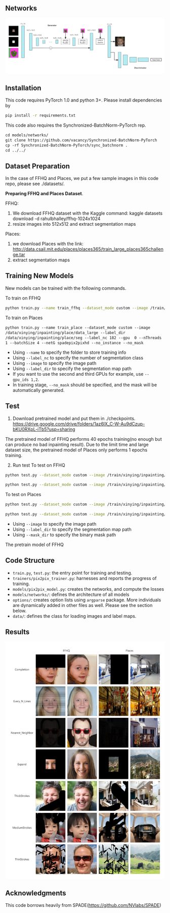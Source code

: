 ## Networks
![image](others/network.png)

## Installation
This code requires PyTorch 1.0 and python 3+. Please install dependencies by
```bash
pip install -r requirements.txt
```

This code also requires the Synchronized-BatchNorm-PyTorch rep.
```
cd models/networks/
git clone https://github.com/vacancy/Synchronized-BatchNorm-PyTorch
cp -rf Synchronized-BatchNorm-PyTorch/sync_batchnorm .
cd ../../
```

## Dataset Preparation
In the case of FFHQ and Places, we put a few sample images in this code repo, please see ./datasets/.

**Preparing FFHQ and Places Dataset**. 

FFHQ:
1. We download FFHQ dataset with the Kaggle command: kaggle datasets download -d rahulbhalley/ffhq-1024x1024
2. resize images into 512x512 and extract segmentation maps

Places:
1. we download Places with the link: http://data.csail.mit.edu/places/places365/train_large_places365challenge.tar
2. extract segmentation maps

## Training New Models

New models can be trained with the following commands.

To train on FFHQ
```bash
python train.py --name train_ffhq --dataset_mode custom --image /train/xinying/inpainting/FFHQ/image --label_dir /train/xinying/inpainting/FFHQ/seg --label_nc 19 --gpu 1 --nThreads 1 --batchSize 4 --netG spadepix2pixhd --no_instance --no_mask --no_flip 
``` 

To train on Places
``` 
python train.py --name train_place --dataset_mode custom --image /data/xinying/inpainting/place/data_large --label_dir /data/xinying/inpainting/place/seg --label_nc 182 --gpu  0 --nThreads 1 --batchSize 4 --netG spadepix2pixhd --no_instance --no_mask 
``` 

- Using `--name` to specify the folder to store training info
- Using `--label_nc` to specify the number of segmentation class
- Using `--image` to specify the image path
- Using `--label_dir` to specify the segmentation map path
- If you want to use the second and third GPUs for example, use `--gpu_ids 1,2`.
- In training stage, `--no_mask` should be specified, and the mask will be automatically generated.

## Test
1. Download pretrained model and put them in ./checkpoints.
https://drive.google.com/drive/folders/1az6lX_C-W-Au9dCzup-bKU0RXpL-iTb5?usp=sharing
 
The pretrained model of FFHQ performs 40 epochs training(no enough but can produce no bad inpainting result).
Due to the limit time and large dataset size, the pretrained model of Places only performs 1 epochs training.

2. Run test
To test on FFHQ
```bash
python test.py --dataset_mode custom --image /train/xinying/inpainting/test/FFHQ/test/ --label_dir /train/xinying/inpainting/test/FFHQ/test_seg --mask_dir /train/xinying/inpainting/test/FFHQ/test_mask --label_nc 19 --gpu 0 --batchSize 1 --netG spadepix2pixhd --no_instance --checkpoints_dir checkpoints --name train_ffhq
```
```bash
python test.py --dataset_mode custom --image /train/xinying/inpainting/val/FFHQ/val/ --label_dir /train/xinying/inpainting/val/FFHQ/val_seg --mask_dir /train/xinying/inpainting/val/FFHQ/val_mask --label_nc 19 --gpu 0 --batchSize 1 --netG spadepix2pixhd --no_instance --checkpoints_dir checkpoints --name train4
```

To test on Places
```bash
python test.py --dataset_mode custom --image /train/xinying/inpainting/test/Places/test/ --label_dir /train/xinying/inpainting/test/Places/test_seg --mask_dir /train/xinying/inpainting/test/Places/test_mask --label_nc 182 --gpu 0 --batchSize 1 --netG spadepix2pixhd --no_instance --checkpoints_dir checkpoints --name train_place
```
```bash
python test.py --dataset_mode custom --image /train/xinying/inpainting/val/Places/val/ --label_dir /train/xinying/inpainting/val/Places/val_seg --mask_dir /train/xinying/inpainting/val/Places/val_mask --label_nc 182 --gpu 0 --batchSize 1 --netG spadepix2pixhd --no_instance --checkpoints_dir checkpoints --name train_place0
```
- Using `--image` to specify the image path
- Using `--label_dir` to specify the segmentation map path
- Using `--mask_dir` to specify the binary mask path

The pretrain model of FFHQ

## Code Structure

- `train.py`, `test.py`: the entry point for training and testing.
- `trainers/pix2pix_trainer.py`: harnesses and reports the progress of training.
- `models/pix2pix_model.py`: creates the networks, and compute the losses
- `models/networks/`: defines the architecture of all models
- `options/`: creates option lists using `argparse` package. More individuals are dynamically added in other files as well. Please see the section below.
- `data/`: defines the class for loading images and label maps.

## Results
![image](others/results.png)


## Acknowledgments
This code borrows heavily from SPADE(https://github.com/NVlabs/SPADE)


